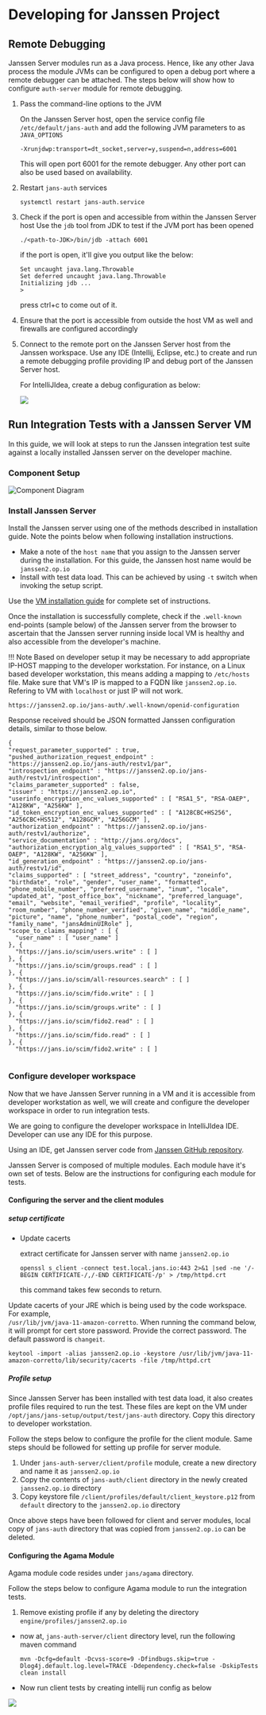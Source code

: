 # Developing for Janssen Project

## Remote Debugging

Janssen Server modules run as a Java process. Hence, like any other Java process the module
JVMs can be configured to open a debug port where a remote debugger can be attached. The steps below will show how to 
configure `auth-server` module for remote debugging.

1. Pass the command-line options to the JVM

   On the Janssen Server host, open the service config file `/etc/default/jans-auth` and add the following JVM 
   parameters to as `JAVA_OPTIONS`
    ```
    -Xrunjdwp:transport=dt_socket,server=y,suspend=n,address=6001
    ```
   This will open port 6001 for the remote debugger. Any other port can also be used based on availability.

2. Restart `jans-auth` services
    ```
    systemctl restart jans-auth.service
    ```

3. Check if the port is open and accessible from within the Janssen Server host
   Use the `jdb` tool from JDK to test if the JVM port has been opened
   ```
   ./<path-to-JDK>/bin/jdb -attach 6001
   ```
   if the port is open, it'll give you output like the below:
   ```
   Set uncaught java.lang.Throwable
   Set deferred uncaught java.lang.Throwable
   Initializing jdb ...
   >
   ```
   press ctrl+c to come out of it.

4. Ensure that the port is accessible from outside the host VM as well and firewalls are configured accordingly

5. Connect to the remote port on the Janssen Server host from the Janssen workspace. Use any IDE (Intellij, Eclipse, 
   etc.) to create and run a remote debugging profile providing IP and debug port of the Janssen Server host.

   For IntelliJIdea, create a debug configuration as below:

   ![](../assets/image-jans-remote-debug-intellij.png)

## Run Integration Tests with a Janssen Server VM

In this guide, we will look at steps to run the Janssen integration test suite against a locally installed Janssen 
server on the developer machine.

### Component Setup

![Component Diagram](../assets/image-run-integration-test-from-workspace-06122022.png)

### Install Janssen Server

Install the Janssen server using one of the methods described in installation guide. Note the points below when
following installation instructions.

- Make a note 
of the `host name` that you assign to the Janssen server during the installation. For this guide, the Janssen host name 
would be `janssen2.op.io`
- Install with test data load. This can be achieved by using `-t` switch when invoking the setup script.

Use the [VM installation guide](../admin/install/vm-install/README.md) for complete set of instructions.

Once the installation is successfully complete, check if the `.well-known` end-points (sample below) of the 
Janssen server from the browser to ascertain that the 
Janssen server running inside local VM is healthy and also accessible from the developer's machine. 

!!! Note
    Based on developer setup it may be necessary to add appropriate IP-HOST mapping to the developer workstation. For
    instance, on a Linux based developer workstation, this means adding a mapping to `/etc/hosts` file. Make sure that 
    VM's IP is mapped to a FQDN like `janssen2.op.io`. Refering to VM with `localhost` or just IP will not work.

  ```
  https://janssen2.op.io/jans-auth/.well-known/openid-configuration
  ```

Response received should be JSON formatted Janssen configuration details, similar to those below.

  ```
  {
  "request_parameter_supported" : true,
  "pushed_authorization_request_endpoint" : "https://janssen2.op.io/jans-auth/restv1/par",
  "introspection_endpoint" : "https://janssen2.op.io/jans-auth/restv1/introspection",
  "claims_parameter_supported" : false,
  "issuer" : "https://janssen2.op.io",
  "userinfo_encryption_enc_values_supported" : [ "RSA1_5", "RSA-OAEP", "A128KW", "A256KW" ],
  "id_token_encryption_enc_values_supported" : [ "A128CBC+HS256", "A256CBC+HS512", "A128GCM", "A256GCM" ],
  "authorization_endpoint" : "https://janssen2.op.io/jans-auth/restv1/authorize",
  "service_documentation" : "http://jans.org/docs",
  "authorization_encryption_alg_values_supported" : [ "RSA1_5", "RSA-OAEP", "A128KW", "A256KW" ],
  "id_generation_endpoint" : "https://janssen2.op.io/jans-auth/restv1/id",
  "claims_supported" : [ "street_address", "country", "zoneinfo", "birthdate", "role", "gender", "user_name", "formatted", "phone_mobile_number", "preferred_username", "inum", "locale", "updated_at", "post_office_box", "nickname", "preferred_language", "email", "website", "email_verified", "profile", "locality", "room_number", "phone_number_verified", "given_name", "middle_name", "picture", "name", "phone_number", "postal_code", "region", "family_name", "jansAdminUIRole" ],
  "scope_to_claims_mapping" : [ {
    "user_name" : [ "user_name" ]
  }, {
    "https://jans.io/scim/users.write" : [ ]
  }, {
    "https://jans.io/scim/groups.read" : [ ]
  }, {
    "https://jans.io/scim/all-resources.search" : [ ]
  }, {
    "https://jans.io/scim/fido.write" : [ ]
  }, {
    "https://jans.io/scim/groups.write" : [ ]
  }, {
    "https://jans.io/scim/fido2.read" : [ ]
  }, {
    "https://jans.io/scim/fido.read" : [ ]
  }, {
    "https://jans.io/scim/fido2.write" : [ ]
    
  ```

### Configure developer workspace

Now that we have Janssen Server running in a VM and it is accessible from developer workstation as well, we will
create and configure the developer workspace in order to run integration tests.

We are going to configure the developer workspace in IntelliJIdea IDE. Developer can use any IDE for this purpose. 

Using an IDE, get Janssen server code from 
[Janssen GitHub repository](https://github.com/JanssenProject/jans).

Janssen Server is composed of multiple modules. Each module have it's own set of tests. 
Below are the instructions for configuring each module for tests.

#### Configuring the server and the client modules

##### setup certificate

- Update cacerts

  extract certificate for Janssen server with name `janssen2.op.io`

  ```
  openssl s_client -connect test.local.jans.io:443 2>&1 |sed -ne '/-BEGIN CERTIFICATE-/,/-END CERTIFICATE-/p' > /tmp/httpd.crt
  ```
  this command takes few seconds to return.

Update cacerts of your JRE which is being used by the code workspace. For example,  
`/usr/lib/jvm/java-11-amazon-corretto`. When running the command below, it will prompt for cert store password. Provide
the correct password. The default password is `changeit`.

  ```
  keytool -import -alias janssen2.op.io -keystore /usr/lib/jvm/java-11-amazon-corretto/lib/security/cacerts -file /tmp/httpd.crt
  ``` 

##### Profile setup

Since Janssen Server has been installed with test data load, it also creates profile files required to run the test. 
These files are kept on the VM under `/opt/jans/jans-setup/output/test/jans-auth` directory. Copy this directory to
developer workstation.

Follow the steps below to configure the profile for the client module. Same steps should be followed for
setting up profile for server module.

1. Under `jans-auth-server/client/profile` module, create a new directory and name it as `janssen2.op.io`
2. Copy the contents of `jans-auth/client` directory in the newly created `janssen2.op.io` directory
3. Copy keystore file `/client/profiles/default/client_keystore.p12` from `default` directory to 
   the `janssen2.op.io` directory

Once above steps have been followed for client and server modules, local copy of `jans-auth` directory that was copied 
from `janssen2.op.io` can be deleted.

#### Configuring the Agama Module

Agama module code resides under `jans/agama` directory.

Follow the steps below to configure Agama module to run the integration tests.

1. Remove existing profile if any by deleting the directory `engine/profiles/janssen2.op.io`



- now at, `jans-auth-server/client` directory level, run the following maven command

  ```
  mvn -Dcfg=default -Dcvss-score=9 -Dfindbugs.skip=true -Dlog4j.default.log.level=TRACE -Ddependency.check=false -DskipTests clean install
  ```

- Now run client tests by creating intellij run config as below

![](../assets/image-run-integ-test-jans-vm.png)

